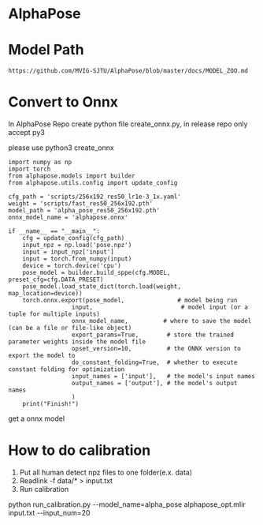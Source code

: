 # AlphaPose

# Model Path

```https://github.com/MVIG-SJTU/AlphaPose/blob/master/docs/MODEL_ZOO.md```

# Convert to Onnx

In AlphaPose Repo create python file create_onnx.py, in release repo only accept py3


please use python3 create_onnx

```
import numpy as np
import torch
from alphapose.models import builder
from alphapose.utils.config import update_config

cfg_path = 'scripts/256x192_res50_lr1e-3_1x.yaml'
weight = 'scripts/fast_res50_256x192.pth'
model_path = 'alpha_pose_res50_256x192.pth'
onnx_model_name = 'alphapose.onnx'

if __name__ == "__main__":
    cfg = update_config(cfg_path)
    input_npz = np.load('pose.npz')
    input = input_npz['input']
    input = torch.from_numpy(input)
    device = torch.device('cpu')
    pose_model = builder.build_sppe(cfg.MODEL, preset_cfg=cfg.DATA_PRESET)
    pose_model.load_state_dict(torch.load(weight, map_location=device))
    torch.onnx.export(pose_model,               # model being run
                  input,                         # model input (or a tuple for multiple inputs)
                  onnx_model_name,          # where to save the model (can be a file or file-like object)
                  export_params=True,        # store the trained parameter weights inside the model file
                  opset_version=10,          # the ONNX version to export the model to
                  do_constant_folding=True,  # whether to execute constant folding for optimization
                  input_names = ['input'],   # the model's input names
                  output_names = ['output'], # the model's output names
                  )
    print("Finish!")

```

get a onnx model

# How to do calibration

1. Put all human detect npz files to one folder(e.x. data)
2. Readlink -f data/* > input.txt
3. Run calibration

python run_calibration.py --model_name=alpha_pose alphapose_opt.mlir input.txt  --input_num=20



